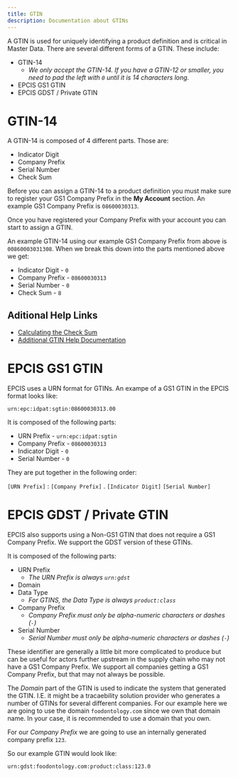 ```yaml
---
title: GTIN
description: Documentation about GTINs
---
```


A GTIN is used for uniquely identifying a product definition and is critical in Master Data. There are several different forms of a GTIN. These include:

- GTIN-14
    - *We only accept the GTIN-14. If you have a GTIN-12 or smaller, you need to pad the left with `0` until it is 14 characters long.*
- EPCIS GS1 GTIN
- EPCIS GDST / Private GTIN

# GTIN-14

A GTIN-14 is composed of 4 different parts. Those are:

- Indicator Digit
- Company Prefix
- Serial Number
- Check Sum

Before you can assign a GTIN-14 to a product definition you must make sure to register your GS1 Company Prefix in the **My Account** section. An example GS1 Company Prefix is `08600030313`.

Once you have registered your Company Prefix with your account you can start to assign a GTIN.

An example GTIN-14 using our example GS1 Company Prefix from above is `00860003031308`. When we break this down into the parts mentioned above we get:

- Indicator Digit - `0`
- Company Prefix - `08600030313`
- Serial Number - `0`
- Check Sum - `8`

## Aditional Help Links
- [Calculating the Check Sum](https://www.gs1.org/services/check-digit-calculator)
- [Additional GTIN Help Documentation](https://www.gs1.help/gtin-overview/)

# EPCIS GS1 GTIN

EPCIS uses a URN format for GTINs. An exampe of a GS1 GTIN in the EPCIS format looks like:

`urn:epc:idpat:sgtin:08600030313.00`

It is composed of the following parts:

- URN Prefix - `urn:epc:idpat:sgtin`
- Company Prefix - `08600030313`
- Indicator Digit - `0`
- Serial Number - `0`

They are put together in the following order:

`[URN Prefix]` : `[Company Prefix]` . `[Indicator Digit]` `[Serial Number]`

# EPCIS GDST / Private GTIN

EPCIS also supports using a Non-GS1 GTIN that does not require a GS1 Company Prefix. We support the GDST version of these GTINs.

It is composed of the following parts:
- URN Prefix
    - *The URN Prefix is always `urn:gdst`*
- Domain
- Data Type
    - *For GTINS, the Data Type is always `product:class`*
- Company Prefix
    - *Company Prefix must only be alpha-numeric characters or dashes (`-`)*
- Serial Number
    - *Serial Number must only be alpha-numeric characters or dashes (`-`)*

These identifier are generally a little bit more complicated to produce but can be useful for actors further upstream in the supply chain who may not have a GS1 Company Prefix. We support all companies getting a GS1 Company Prefix, but that may not always be possible.

The *Domain* part of the GTIN is used to indicate the system that generated the GTIN. I.E. it might be a tracaebility solution provider who generates a number of GTINs for several different companies. For our example here we are going to use the domain `foodontology.com` since we own that domain name. In your case, it is recommended to use a domain that you own.

For our *Company Prefix* we are going to use an internally generated company prefix `123`.

So our example GTIN would look like:

`urn:gdst:foodontology.com:product:class:123.0`
